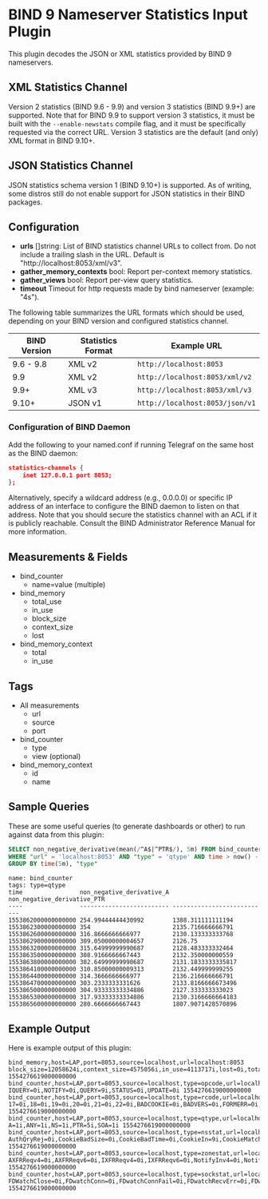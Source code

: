 # BIND 9 Nameserver Statistics Input Plugin

This plugin decodes the JSON or XML statistics provided by BIND 9 nameservers.

## XML Statistics Channel

Version 2 statistics (BIND 9.6 - 9.9) and version 3 statistics (BIND 9.9+) are supported. Note that
for BIND 9.9 to support version 3 statistics, it must be built with the `--enable-newstats` compile
flag, and it must be specifically requested via the correct URL. Version 3 statistics are the
default (and only) XML format in BIND 9.10+.

## JSON Statistics Channel

JSON statistics schema version 1 (BIND 9.10+) is supported. As of writing, some distros still do
not enable support for JSON statistics in their BIND packages.

## Configuration

- **urls** []string: List of BIND statistics channel URLs to collect from. Do not include a
  trailing slash in the URL. Default is "http://localhost:8053/xml/v3".
- **gather_memory_contexts** bool: Report per-context memory statistics.
- **gather_views** bool: Report per-view query statistics.
- **timeout** Timeout for http requests made by bind nameserver (example: "4s").

The following table summarizes the URL formats which should be used, depending on your BIND
version and configured statistics channel.

| BIND Version | Statistics Format | Example URL                   |
| ------------ | ----------------- | ----------------------------- |
| 9.6 - 9.8    | XML v2            | `http://localhost:8053`         |
| 9.9          | XML v2            | `http://localhost:8053/xml/v2`  |
| 9.9+         | XML v3            | `http://localhost:8053/xml/v3`  |
| 9.10+        | JSON v1           | `http://localhost:8053/json/v1` |

### Configuration of BIND Daemon

Add the following to your named.conf if running Telegraf on the same host as the BIND daemon:

```json
statistics-channels {
    inet 127.0.0.1 port 8053;
};
```

Alternatively, specify a wildcard address (e.g., 0.0.0.0) or specific IP address of an interface to
configure the BIND daemon to listen on that address. Note that you should secure the statistics
channel with an ACL if it is publicly reachable. Consult the BIND Administrator Reference Manual
for more information.

## Measurements & Fields

- bind_counter
  - name=value (multiple)
- bind_memory
  - total_use
  - in_use
  - block_size
  - context_size
  - lost
- bind_memory_context
  - total
  - in_use

## Tags

- All measurements
  - url
  - source
  - port
- bind_counter
  - type
  - view (optional)
- bind_memory_context
  - id
  - name

## Sample Queries

These are some useful queries (to generate dashboards or other) to run against data from this
plugin:

```sql
SELECT non_negative_derivative(mean(/^A$|^PTR$/), 5m) FROM bind_counter \
WHERE "url" = 'localhost:8053' AND "type" = 'qtype' AND time > now() - 1h \
GROUP BY time(5m), "type"
```

```text
name: bind_counter
tags: type=qtype
time                non_negative_derivative_A non_negative_derivative_PTR
----                ------------------------- ---------------------------
1553862000000000000 254.99444444430992        1388.311111111194
1553862300000000000 354                       2135.716666666791
1553862600000000000 316.8666666666977         2130.133333333768
1553862900000000000 309.05000000004657        2126.75
1553863200000000000 315.64999999990687        2128.483333332464
1553863500000000000 308.9166666667443         2132.350000000559
1553863800000000000 302.64999999990687        2131.1833333335817
1553864100000000000 310.85000000009313        2132.449999999255
1553864400000000000 314.3666666666977         2136.216666666791
1553864700000000000 303.2333333331626         2133.8166666673496
1553865000000000000 304.93333333334886        2127.333333333023
1553865300000000000 317.93333333334886        2130.3166666664183
1553865600000000000 280.6666666667443         1807.9071428570896
```

## Example Output

Here is example output of this plugin:

```shell
bind_memory,host=LAP,port=8053,source=localhost,url=localhost:8053 block_size=12058624i,context_size=4575056i,in_use=4113717i,lost=0i,total_use=16663252i 1554276619000000000
bind_counter,host=LAP,port=8053,source=localhost,type=opcode,url=localhost:8053 IQUERY=0i,NOTIFY=0i,QUERY=9i,STATUS=0i,UPDATE=0i 1554276619000000000
bind_counter,host=LAP,port=8053,source=localhost,type=rcode,url=localhost:8053 17=0i,18=0i,19=0i,20=0i,21=0i,22=0i,BADCOOKIE=0i,BADVERS=0i,FORMERR=0i,NOERROR=7i,NOTAUTH=0i,NOTIMP=0i,NOTZONE=0i,NXDOMAIN=0i,NXRRSET=0i,REFUSED=0i,RESERVED11=0i,RESERVED12=0i,RESERVED13=0i,RESERVED14=0i,RESERVED15=0i,SERVFAIL=2i,YXDOMAIN=0i,YXRRSET=0i 1554276619000000000
bind_counter,host=LAP,port=8053,source=localhost,type=qtype,url=localhost:8053 A=1i,ANY=1i,NS=1i,PTR=5i,SOA=1i 1554276619000000000
bind_counter,host=LAP,port=8053,source=localhost,type=nsstat,url=localhost:8053 AuthQryRej=0i,CookieBadSize=0i,CookieBadTime=0i,CookieIn=9i,CookieMatch=0i,CookieNew=9i,CookieNoMatch=0i,DNS64=0i,ECSOpt=0i,ExpireOpt=0i,KeyTagOpt=0i,NSIDOpt=0i,OtherOpt=0i,QryAuthAns=7i,QryBADCOOKIE=0i,QryDropped=0i,QryDuplicate=0i,QryFORMERR=0i,QryFailure=0i,QryNXDOMAIN=0i,QryNXRedir=0i,QryNXRedirRLookup=0i,QryNoauthAns=0i,QryNxrrset=1i,QryRecursion=2i,QryReferral=0i,QrySERVFAIL=2i,QrySuccess=6i,QryTCP=1i,QryUDP=8i,RPZRewrites=0i,RateDropped=0i,RateSlipped=0i,RecQryRej=0i,RecursClients=0i,ReqBadEDNSVer=0i,ReqBadSIG=0i,ReqEdns0=9i,ReqSIG0=0i,ReqTCP=1i,ReqTSIG=0i,Requestv4=9i,Requestv6=0i,RespEDNS0=9i,RespSIG0=0i,RespTSIG=0i,Response=9i,TruncatedResp=0i,UpdateBadPrereq=0i,UpdateDone=0i,UpdateFail=0i,UpdateFwdFail=0i,UpdateRej=0i,UpdateReqFwd=0i,UpdateRespFwd=0i,XfrRej=0i,XfrReqDone=0i 1554276619000000000
bind_counter,host=LAP,port=8053,source=localhost,type=zonestat,url=localhost:8053 AXFRReqv4=0i,AXFRReqv6=0i,IXFRReqv4=0i,IXFRReqv6=0i,NotifyInv4=0i,NotifyInv6=0i,NotifyOutv4=0i,NotifyOutv6=0i,NotifyRej=0i,SOAOutv4=0i,SOAOutv6=0i,XfrFail=0i,XfrSuccess=0i 1554276619000000000
bind_counter,host=LAP,port=8053,source=localhost,type=sockstat,url=localhost:8053 FDWatchClose=0i,FDwatchConn=0i,FDwatchConnFail=0i,FDwatchRecvErr=0i,FDwatchSendErr=0i,FdwatchBindFail=0i,RawActive=1i,RawClose=0i,RawOpen=1i,RawOpenFail=0i,RawRecvErr=0i,TCP4Accept=6i,TCP4AcceptFail=0i,TCP4Active=9i,TCP4BindFail=0i,TCP4Close=5i,TCP4Conn=0i,TCP4ConnFail=0i,TCP4Open=8i,TCP4OpenFail=0i,TCP4RecvErr=0i,TCP4SendErr=0i,TCP6Accept=0i,TCP6AcceptFail=0i,TCP6Active=2i,TCP6BindFail=0i,TCP6Close=0i,TCP6Conn=0i,TCP6ConnFail=0i,TCP6Open=2i,TCP6OpenFail=0i,TCP6RecvErr=0i,TCP6SendErr=0i,UDP4Active=18i,UDP4BindFail=14i,UDP4Close=14i,UDP4Conn=0i,UDP4ConnFail=0i,UDP4Open=32i,UDP4OpenFail=0i,UDP4RecvErr=0i,UDP4SendErr=0i,UDP6Active=3i,UDP6BindFail=0i,UDP6Close=6i,UDP6Conn=0i,UDP6ConnFail=6i,UDP6Open=9i,UDP6OpenFail=0i,UDP6RecvErr=0i,UDP6SendErr=0i,UnixAccept=0i,UnixAcceptFail=0i,UnixActive=0i,UnixBindFail=0i,UnixClose=0i,UnixConn=0i,UnixConnFail=0i,UnixOpen=0i,UnixOpenFail=0i,UnixRecvErr=0i,UnixSendErr=0i 1554276619000000000
```
